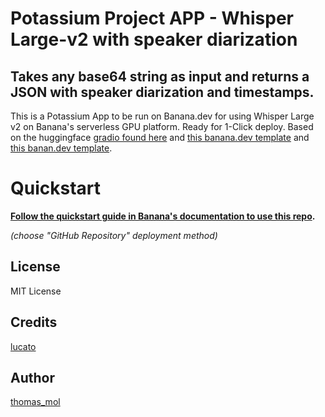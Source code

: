 
# Potassium Project APP - Whisper Large-v2 with speaker diarization
## Takes any base64 string as input and returns a JSON with speaker diarization and timestamps.

This is a Potassium App to be run on Banana.dev for using Whisper Large v2 on Banana's serverless GPU platform. Ready for 1-Click deploy. Based on the huggingface [gradio found here](https://huggingface.co/spaces/vumichien/whisper-speaker-diarization) and [this banana.dev template](https://github.com/lucataco/serverless-template-whisper-speaker-diarization-largev2) and [this banan.dev template](https://github.com/lucataco/serverless-template-whisper-largev2).

# Quickstart
**[Follow the quickstart guide in Banana's documentation to use this repo](https://docs.banana.dev/banana-docs/quickstart).**

*(choose "GitHub Repository" deployment method)*


## License
MIT License

## Credits
[lucato](https://github.com/lucataco)

## Author
[thomas_mol](https://twitter.com/thomas_mol)